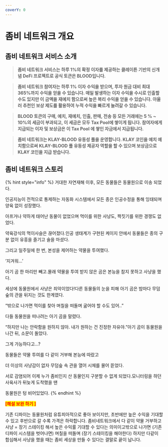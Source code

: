 ```yaml
---
coverY: 0
---
```


# 좀비 네트워크 개요

## 좀비 네트워크 서비스 소개&#x20;

> **좀비 네트워크 서비스는 하루 1%의 확정 이자를 제공하는 클레이튼 기반의 신개념 DeFi 프로젝트로 공식 토큰은 BLOOD입니다.**

> **좀비 네트워크 참여자는 하루 1% 이자 수익을 받으며, 투자 원금 대비 최대 365%까지 수익을 얻을 수 있습니다. 매일 발생하는 이자 수익을 수시로 인출할 수도 있지만 이 금액을 재예치 함으로써 높은 복리 수익을 얻을 수 있습니다. 아울러 추천인 보상 제도를 활용하여 누적 수익을 빠르게 늘려갈 수 있습니다.**

> **BLOOD 토큰의 구매, 예치, 재예치, 인출, 판매, 전송 등 모든 거래에는 5 % \~ 10%의 세금이 부과되고, 이 세금은 모두 Tax Pool에 쌓이게 됩니다. 참여자에게 지급되는 이자 및 보상금은 이 Tax Pool 에 쌓인 자금에서 지급됩니다.**

> **좀비 네트워크는 KLAY-BLOOD 유동성 풀을 운영합니다. KLAY 코인을 예치  예치함으로써 KLAY-BLOOD 풀 유동성 제공자 역할을 할 수 있으며 보상금으로 KLAY 코인을 지급 받습니다.**

## 좀비 네트워크 스토리

{% hint style="info" %}
거대한 자연재해 이후, 모든 동물들은 동물원으로 이송  되었다.

인공지능이 전적으로 통제하는 자동화 시스템에서 모든 종은 인공수정을 통해 잉태되며 양육 없이 성장했다.

아프거나 약하게 태어난 동물이 없었으며 먹이를 위한 사냥도, 짝짓기를 위한 경쟁도 없었다.

약육강식의 먹이사슬은 끊어졌다.인공 생태계가 구현된 케이지 안에서 동물들은 종의 구분 없이 유흥을 즐기고 술을 마셨다.

그리고 일주일에 한 번, 본성을 제어하는 약물을 투여했다.

‘지겨워...’

아기 곰 한 마리만 빼고.몰래 약물을 투여 받지 않은 곰은 본능을 참지 못하고 사냥을 했다.

세상에 동물원에서 사냥은 죄악이었다!다른 동물들의 눈을 피해 아기 곰은 밤마다 무덤 숲의 관을 뒤지는 것도 한계였다.

“밖으로 나가면 먹이를 찾아 며칠을 떠돌며 굶어야 할 수도 있어..”

다들 동물원을 떠나려는 아기 곰을 말렸다.

“하지만 나는 안락함을 원하지 않아. 내가 원하는 건 진정한 자유야.”아기 곰이 동물원을 나간 뒤, 소문이 돌았다.

그게 가능하다고…?

동물들은 약물 투여를 다 같이 거부해 본능에 따랐고&#x20;

더 이상의 사냥감이 없자 무덤숲 속 관을 열어 시체를 물어 뜯었다.

서로 감염되어 이제 누가 좀비인지 산 동물인지 구분할 수 없게 되었다.모니터링을 하던 사육사가 뒤늦게 도착했을 땐

동물원은 텅 비어있었다.
{% endhint %}

<mark style="color:red;">**\[해설 보완 하기 ]**</mark>

기존 디파이는 동물원처럼 유튜피아적으로 좋아 보이지만, 초반에만 높은 수익을 기대할 수 있고 후반으로 갈 수록 가격은 하락합니다.  좀비네트워크에서 다 같이 약물 거부하고 사냥 = 장기 스테이킹 해서 높은 수익률 기대할 수 있다는 의미이고밖으로 나가면 (기존 디파이 시스템을 벗어나면) 며칠을 떠돌며 (장기 스테이킹을 해야한다) 하지만 다같이 합심해서 사냥을 했을 때는 좀비 세상을 만들 수 있다는 결말로 끝이 납니다.
